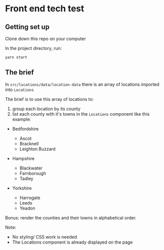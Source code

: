 # Front end tech test

## Getting set up

Clone down this repo on your computer

In the project directory, run:

`yarn start`

## The brief

In `src/locations/data/location-data` there is an array of locations imported into `Locations`

The brief is to use this array of locations to:

1. group each location by its county
2. list each county with it's towns in the `Locations` component like this example:

- Bedfordshire

  - Ascot
  - Bracknell
  - Leighton Buzzard

- Hampshire

  - Blackwater
  - Farnborough
  - Tadley

- Yorkshire
  - Harrogate
  - Leeds
  - Yeadon

Bonus: render the counties and their towns in alphabetical order.

Note:

- No styling/ CSS work is needed
- The Locations component is already displayed on the page
